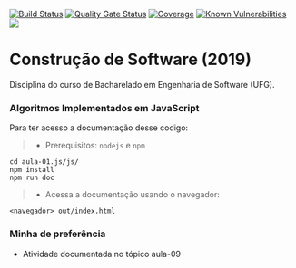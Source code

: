 [![Build Status](https://travis-ci.org/newtonjose/cs-2019-01.svg?branch=master)](https://travis-ci.org/newtonjose/cs-2019-01)
[![Quality Gate Status](https://sonarcloud.io/api/project_badges/measure?project=newtonjose_cs-2019-01&metric=alert_status)](https://sonarcloud.io/dashboard?id=newtonjose_cs-2019-01)
[![Coverage](https://sonarcloud.io/api/project_badges/measure?project=newtonjose_cs-2019-01&metric=coverage)](https://sonarcloud.io/dashboard?id=newtonjose_cs-2019-01)
[![Known Vulnerabilities](https://snyk.io//test/github/newtonjose/cs-2019-01/badge.svg?targetFile=aula-01/java/pom.xml)](https://snyk.io//test/github/newtonjose/cs-2019-01?targetFile=aula-01/java/pom.xml )
[![](https://jitpack.io/v/newtonjose/cs-2019-01.svg)](https://jitpack.io/#newtonjose/cs-2019-01)

# Construção de Software (2019)
Disciplina do curso de Bacharelado em Engenharia de Software (UFG).

### Algoritmos Implementados em JavaScript

Para ter acesso a documentação desse codigo:
> - Prerequisitos: `nodejs` e `npm`
```
cd aula-01.js/js/
npm install
npm run doc
```

> - Acessa a documentação usando o navegador:
```
<navegador> out/index.html
```

### Minha de preferência
- Atividade documentada no tópico aula-09